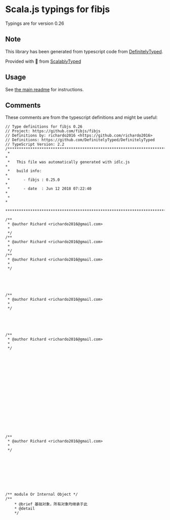 
# Scala.js typings for fibjs

Typings are for version 0.26



## Note
This library has been generated from typescript code from [DefinitelyTyped](https://definitelytyped.org).

Provided with :purple_heart: from [ScalablyTyped](https://github.com/oyvindberg/ScalablyTyped)

## Usage
See [the main readme](../../readme.md) for instructions.

## Comments

These comments are from the typescript definitions and might be useful:
```
// Type definitions for fibjs 0.26
// Project: https://github.com/fibjs/fibjs
// Definitions by: richardo2016 <https://github.com/richardo2016>
// Definitions: https://github.com/DefinitelyTyped/DefinitelyTyped
// TypeScript Version: 2.2
/***************************************************************************
 *                                                                         *
 *   This file was automatically generated with idlc.js                    *
 *	 build info: 								   						   *
 *   	- fibjs	: 0.25.0                                                   *
 *   	- date	: Jun 12 2018 07:22:40                                     *
 *                                                                         *
 ***************************************************************************/

/** 
 * @author Richard <richardo2016@gmail.com>
 *
 */
/**
 * @author Richard <richardo2016@gmail.com>
 *
 */
/** 
 * @author Richard <richardo2016@gmail.com>
 *
 */





/**
 * @author Richard <richardo2016@gmail.com>
 *
 */





/**
 * @author Richard <richardo2016@gmail.com>
 *
 */



















/** 
 * @author Richard <richardo2016@gmail.com>
 *
 */









/** module Or Internal Object */
/**
	* @brief 基础对象，所有对象均继承于此
	* @detail 
	*/


```

